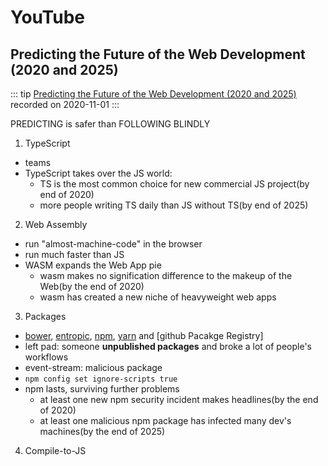 # YouTube



## Predicting the Future of the Web Development (2020 and 2025)

::: tip
[Predicting the Future of the Web Development (2020 and 2025)](https://www.youtube.com/watch?v=24tQRwIRP_w&t=44s) recorded on 2020-11-01
:::

PREDICTING is safer than FOLLOWING BLINDLY

1. TypeScript
  - teams
  - TypeScript takes over the JS world:
    - TS is the most common choice for new commercial JS project(by end of 2020)
    - more people writing TS daily than JS without TS(by end of 2025)
2. Web Assembly
  - run "almost-machine-code" in the browser
  - run much faster than JS
  - WASM expands the Web App pie
    - wasm makes no signification difference to the makeup of the Web(by the end of 2020) 
    - wasm has created a new niche of heavyweight web apps
3. Packages
  - [bower](https://bower.io/), [entropic](https://www.entropic.dev/), [npm](https://www.npmjs.com/), [yarn]() and [github Pacakge Registry]
  - left pad: someone **unpublished packages** and broke a lot of people's workflows
  - event-stream: malicious package
  - `npm config set ignore-scripts true`
  - npm lasts, surviving further problems
    - at least one new npm security incident makes headlines(by the end of 2020)
    - at least one malicious npm package has infected many dev's machines(by the end of 2025)
4. Compile-to-JS
